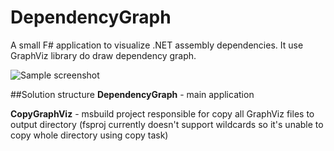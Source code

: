DependencyGraph
===============

A small F# application to visualize .NET assembly dependencies.
It use GraphViz library do draw dependency graph.

![Sample screenshot](https://github.com/cezarypiatek/DependencyGraph/tree/master/doc/screen01.jpg)

##Solution structure
**DependencyGraph** -  main application

**CopyGraphViz** - msbuild project responsible for copy all GraphViz files to output directory (fsproj currently doesn't support wildcards so it's unable to copy whole directory using copy task)
